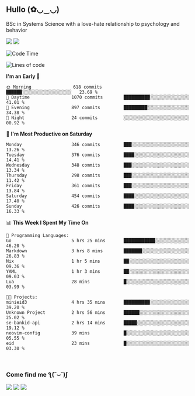 <h2>Hullo (✿◡‿◡)</h2>

BSc in Systems Science with a love-hate relationship to psychology and behavior

<img src="https://github-readme-activity-graph.vercel.app/graph?username=hedonicadapter&theme=high-contrast"/>
<img src="https://github-readme-stats-git-masterrstaa-rickstaa.vercel.app/api?username=hedonicadapter&theme=highcontrast"/>

<!--START_SECTION:waka-->
![Code Time](http://img.shields.io/badge/Code%20Time-1%2C715%20hrs%2035%20mins-blue)

![Lines of code](https://img.shields.io/badge/From%20Hello%20World%20I%27ve%20Written-6.5%20million%20lines%20of%20code-blue)

**I'm an Early 🐤** 

```text
🌞 Morning                618 commits         ██████░░░░░░░░░░░░░░░░░░░   23.69 % 
🌆 Daytime                1070 commits        ██████████░░░░░░░░░░░░░░░   41.01 % 
🌃 Evening                897 commits         █████████░░░░░░░░░░░░░░░░   34.38 % 
🌙 Night                  24 commits          ░░░░░░░░░░░░░░░░░░░░░░░░░   00.92 % 
```
📅 **I'm Most Productive on Saturday** 

```text
Monday                   346 commits         ███░░░░░░░░░░░░░░░░░░░░░░   13.26 % 
Tuesday                  376 commits         ████░░░░░░░░░░░░░░░░░░░░░   14.41 % 
Wednesday                348 commits         ███░░░░░░░░░░░░░░░░░░░░░░   13.34 % 
Thursday                 298 commits         ███░░░░░░░░░░░░░░░░░░░░░░   11.42 % 
Friday                   361 commits         ███░░░░░░░░░░░░░░░░░░░░░░   13.84 % 
Saturday                 454 commits         ████░░░░░░░░░░░░░░░░░░░░░   17.40 % 
Sunday                   426 commits         ████░░░░░░░░░░░░░░░░░░░░░   16.33 % 
```


📊 **This Week I Spent My Time On** 

```text
💬 Programming Languages: 
Go                       5 hrs 25 mins       ████████████░░░░░░░░░░░░░   46.20 % 
Markdown                 3 hrs 8 mins        ███████░░░░░░░░░░░░░░░░░░   26.83 % 
Nix                      1 hr 5 mins         ██░░░░░░░░░░░░░░░░░░░░░░░   09.36 % 
YAML                     1 hr 3 mins         ██░░░░░░░░░░░░░░░░░░░░░░░   09.03 % 
Lua                      28 mins             █░░░░░░░░░░░░░░░░░░░░░░░░   03.99 % 

🐱‍💻 Projects: 
minieid3                 4 hrs 35 mins       ██████████░░░░░░░░░░░░░░░   39.20 % 
Unknown Project          2 hrs 56 mins       ██████░░░░░░░░░░░░░░░░░░░   25.02 % 
se-bankid-api            2 hrs 14 mins       █████░░░░░░░░░░░░░░░░░░░░   19.12 % 
neovim-config            39 mins             █░░░░░░░░░░░░░░░░░░░░░░░░   05.55 % 
eid                      23 mins             █░░░░░░░░░░░░░░░░░░░░░░░░   03.30 % 
```


<!--END_SECTION:waka-->

<br/>
<h3>Come find me ƪ(˘⌣˘)ʃ </h3>

<a href="https://hedonicadapter.com/"><img src="https://img.shields.io/badge/-Portfolio-3423A6?style=flat-square&logo=Google-Chrome&logoColor=white"/></a>
<a href="www.linkedin.com/in/sam-herman"><img src="https://img.shields.io/badge/-Sam%20Herman-0077B5?style=flat-square&logo=Linkedin&logoColor=white"/></a>
<a href="mailto:mailservice.samherman@gamil.com"><img src="https://img.shields.io/badge/-mailservice.samherman@gamil.com-D14836?style=flat-square&logo=Gmail&logoColor=white"/></a>

<!--
**cdthomp1/cdthomp1** is a ✨ _special_ ✨ repository because its `README.md` (this file) appears on your GitHub profile.


----
Credit: [cdthomp1](https://github.com/cdthomp1)

Last Edited on: 19/11/2020
